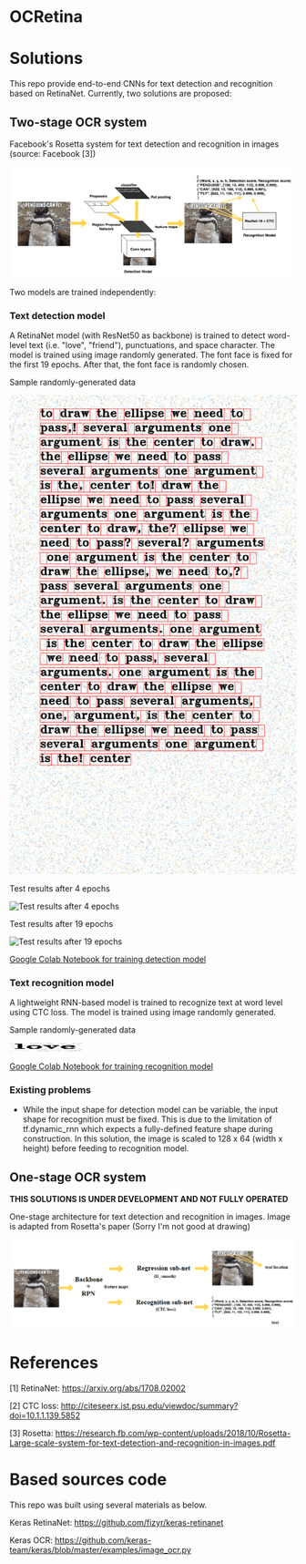 # OCRetina

# Solutions
This repo provide end-to-end CNNs for text detection and recognition based on RetinaNet. Currently, two solutions are proposed:

## Two-stage OCR system

Facebook's Rosetta system for text detection and recognition in images (source: Facebook \[3\])

![Facebook's Rosetta system for text detection and recognition in images (source: Facebook \[3\])](/images/rosetta.PNG)

Two models are trained independently:
### Text detection model 
A RetinaNet model (with ResNet50 as backbone) is trained to detect word-level text (i.e. "love", "friend"), punctuations, and space character. The model is trained using image randomly generated. The font face is fixed for the first 19 epochs. After that, the font face is randomly chosen.

Sample randomly-generated data

![Sample randomly-generated data](/images/data_detection.png)

Test results after 4 epochs

![Test results after 4 epochs](/images/detection_4.png)

Test results after 19 epochs

![Test results after 19 epochs](/images/detection_19.png)

[Google Colab Notebook for training detection model](https://drive.google.com/file/d/0B7R3L0qnFcRjcHVGRE9HZHNZeFZ5T0RheVJPdlVlVlJGS0xn/view?usp=sharing)

### Text recognition model
A lightweight RNN-based model is trained to recognize text at word level using CTC loss. The model is trained using image randomly generated.

Sample randomly-generated data

![Sample randomly-generated data](/images/data_recognition.png)

[Google Colab Notebook for training recognition model](https://colab.research.google.com/drive/1fEPLZh888mu3NWrXaTYCKrCAfYmO-W-N)

### Existing problems
* While the input shape for detection model can be variable, the input shape for recognition must be fixed. This is due to the limitation of tf.dynamic_rnn which expects a fully-defined feature shape during construction. In this solution, the image is scaled to 128 x 64 (width x height) before feeding to recognition model.

## One-stage OCR system
**THIS SOLUTIONS IS UNDER DEVELOPMENT AND NOT FULLY OPERATED**

One-stage architecture for text detection and recognition in images. Image is adapted from Rosetta's paper (Sorry I'm not good at drawing)

![Proposed one-stage architecture for text detection and recognition in images. Image is adapted from Rosetta's paper (Sorry I'm not good at drawing)](/images/onestage.png)


# References

[1] RetinaNet: https://arxiv.org/abs/1708.02002

[2] CTC loss:  http://citeseerx.ist.psu.edu/viewdoc/summary?doi=10.1.1.139.5852

[3] Rosetta: https://research.fb.com/wp-content/uploads/2018/10/Rosetta-Large-scale-system-for-text-detection-and-recognition-in-images.pdf

# Based sources code

This repo was built using several materials as below.

Keras RetinaNet: https://github.com/fizyr/keras-retinanet

Keras OCR: https://github.com/keras-team/keras/blob/master/examples/image_ocr.py


